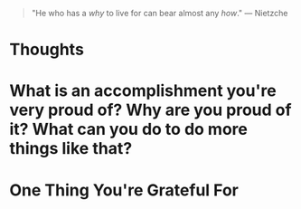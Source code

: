 
> \"He who has a *why* to live for can bear almost any *how*.\" — Nietzche

# Thoughts

# What is an accomplishment you're very proud of? Why are you proud of it? What can you do to do more things like that?

# One Thing You're Grateful For

